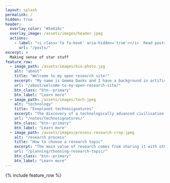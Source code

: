 ```yaml
---
layout: splash
permalink: /
hidden: true
header:
  overlay_color: "#5e616c"
  overlay_image: /assets/images/header.jpeg
  actions:
    - label: "<i class='fa fa-book' aria-hidden='true'></i>  Read posts"
      url: "/posts/"
excerpt: >
  Making sense of star stuff
feature_row:
  - image_path: /assets/images/bio-photo.jpg
    alt: "about"
    title: "Welcome to my open research site!"
    excerpt: "My name is Gemma Danks and I have a background in artificial intelligence and genomics. This is the place where I organise, document and share my open research projects, how I work on them and what I learn in the process. It combines an open science lab book with a knowledge base of tutorials, tips and advice that I hope will be useful to others."
    url: "/about/welcome-to-my-open-research-site/"
    btn_class: "btn--primary"
    btn_label: "Learn more"
  - image_path: /assets/images/tech.jpeg
    alt: "technology"
    title: "Exoplanet technosignatures"
    excerpt: "The discovery of a technologically advanced civilisation elsewhere in the universe would be monumental and the repercussions would extend millenia into the future as humanity (or its biological or technological descendants) embarks on interstellar travel. I have chosen this topic as my next research focus and I will be documenting my journey towards making a contribution to the field."
    url: "/notes/technosignatures/"
    btn_class: "btn--primary"
    btn_label: "Learn more"
  - image_path: /assets/images/process-research-crop.jpeg
    alt: "research process"
    title: "How to choose a research topic"
    excerpt: "The main value of research comes from sharing it with others. I also want to share the process so I am documenting every step in the research cycle - starting with how I decide what to work on."
    url: "/planning/choosing-research-topic/"
    btn_class: "btn--primary"
    btn_label: "Learn more"
---
```


{% include feature_row %}